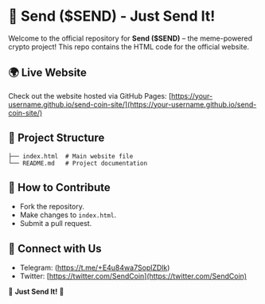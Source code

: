 # 🚀 Send ($SEND) - Just Send It!

Welcome to the official repository for **Send ($SEND)** – the meme-powered crypto project! This repo contains the HTML code for the official website.

## 🌍 Live Website
Check out the website hosted via GitHub Pages: [https://your-username.github.io/send-coin-site/](https://your-username.github.io/send-coin-site/)

## 📂 Project Structure
```
├── index.html  # Main website file
└── README.md   # Project documentation
```

## 🔧 How to Contribute
- Fork the repository.
- Make changes to `index.html`.
- Submit a pull request.

## 🔗 Connect with Us
- Telegram: (https://t.me/+E4u84wa7SoplZDlk)
- Twitter: [https://twitter.com/SendCoin](https://twitter.com/SendCoin)

🚀 **Just Send It!** 🚀
